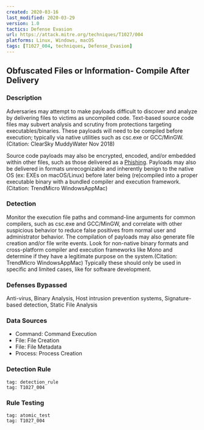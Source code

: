 ```yaml
---
created: 2020-03-16
last_modified: 2020-03-29
version: 1.0
tactics: Defense Evasion
url: https://attack.mitre.org/techniques/T1027/004
platforms: Linux, Windows, macOS
tags: [T1027_004, techniques, Defense_Evasion]
---
```


## Obfuscated Files or Information- Compile After Delivery

### Description

Adversaries may attempt to make payloads difficult to discover and analyze by delivering files to victims as uncompiled code. Text-based source code files may subvert analysis and scrutiny from protections targeting executables/binaries. These payloads will need to be compiled before execution; typically via native utilities such as csc.exe or GCC/MinGW.(Citation: ClearSky MuddyWater Nov 2018)

Source code payloads may also be encrypted, encoded, and/or embedded within other files, such as those delivered as a [Phishing](https://attack.mitre.org/techniques/T1566). Payloads may also be delivered in formats unrecognizable and inherently benign to the native OS (ex: EXEs on macOS/Linux) before later being (re)compiled into a proper executable binary with a bundled compiler and execution framework.(Citation: TrendMicro WindowsAppMac)

### Detection

Monitor the execution file paths and command-line arguments for common compilers, such as csc.exe and GCC/MinGW, and correlate with other suspicious behavior to reduce false positives from normal user and administrator behavior. The compilation of payloads may also generate file creation and/or file write events. Look for non-native binary formats and cross-platform compiler and execution frameworks like Mono and determine if they have a legitimate purpose on the system.(Citation: TrendMicro WindowsAppMac) Typically these should only be used in specific and limited cases, like for software development.

### Defenses Bypassed

Anti-virus, Binary Analysis, Host intrusion prevention systems, Signature-based detection, Static File Analysis

### Data Sources

  - Command: Command Execution
  -  File: File Creation
  -  File: File Metadata
  -  Process: Process Creation
### Detection Rule

```query
tag: detection_rule
tag: T1027_004
```

### Rule Testing

```query
tag: atomic_test
tag: T1027_004
```

